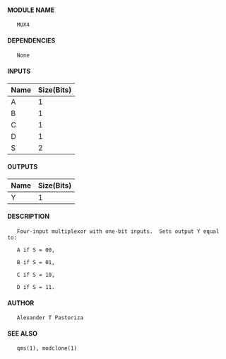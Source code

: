 #### MODULE NAME
       MUX4

#### DEPENDENCIES
       None

#### INPUTS
Name | Size(Bits)
-----|------------
A   |     1      
B   |     1      
C   |     1      
D   |     1      
S   |     2      

#### OUTPUTS
Name | Size(Bits)
-----|------------
Y   |     1      

#### DESCRIPTION
       Four-input multiplexor with one-bit inputs.  Sets output Y equal to:

       A if S = 00,

       B if S = 01,

       C if S = 10,

       D if S = 11.

#### AUTHOR
       Alexander T Pastoriza

#### SEE ALSO
       qms(1), modclone(1)
